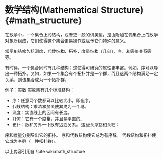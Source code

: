 数学结构(Mathematical Structure){#math_structure}
=======================================================

在数学中，一个集合上的结构，或者更一般的讲类型，是由附加在该集合上的数学对象所组成，它们使得这个集合更易操作或赋予它们特殊的意义。

常见的结构包括测度，代数结构，拓扑，度量结构（几何），序，和等价关系等等。

有时候，一个集合同时有几种结构；这使得可研究的属性更丰富。例如，序可以导出一种拓扑。又如，如果一个集合有个拓扑并是一个群，而且这两个结构满足一定关系，则该集合成为一个拓扑群。

例子：实数
实数集有几个标准结构：

- 序：任意两个数都可以比较大小，即全序。
- 代数结构：乘法和加法使其成为一个域。
- 测度：实直线上的区间有长度。
- 几何：它有一个度量，并且是平直的。
- 拓扑：数和另外一个数有远近关系。
这些关系互相关联：

序和度量分别导出它的拓扑。
序和代数结构使它成为有序域。
代数结构和拓扑使它成为李群（一种拓扑群）。

以上内容引用自 \cite wiki:math_structure